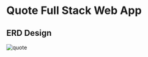 # Quote Full Stack Web App

## ERD Design
![quote](https://user-images.githubusercontent.com/64554523/131893761-315058eb-87b2-42a4-a99c-c3081dadf290.png)
